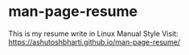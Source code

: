 # man-page-resume
This is my resume write in Linux Manual Style
Visit: https://ashutoshbharti.github.io/man-page-resume/

